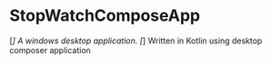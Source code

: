 # StopWatchComposeApp

[*] A windows desktop application. 
[*] Written in Kotlin using desktop composer application
